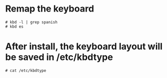 # Remap the keyboard
```shell
# kbd -l | grep spanish
# kbd es
```

# After install, the keyboard layout will be saved in /etc/kbdtype
```shell
# cat /etc/kbdtype
```
